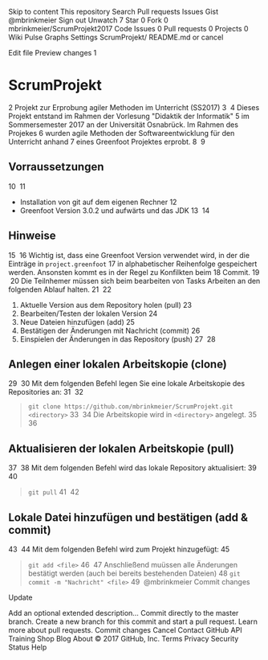 Skip to content
This repository
Search
Pull requests
Issues
Gist
 @mbrinkmeier
 Sign out
 Unwatch 7
  Star 0
  Fork 0 mbrinkmeier/ScrumProjekt2017
 Code  Issues 0  Pull requests 0  Projects 0  Wiki  Pulse  Graphs  Settings
ScrumProjekt/ 
README.md
   or cancel
    
 Edit file    Preview changes
1
# ScrumProjekt
2
Projekt zur Erprobung agiler Methoden im Unterricht (SS2017)
3
​
4
Dieses Projekt entstand im Rahmen der Vorlesung "Didaktik der Informatik"
5
im Sommersemester 2017 an der Universität Osnabrück. Im Rahmen des Projekes
6
wurden agile Methoden der Softwareentwicklung für den Unterricht anhand
7
eines Greenfoot Projektes erprobt.
8
​
9
## Vorraussetzungen
10
​
11
- Installation von git auf dem eigenen Rechner
12
- Greenfoot Version 3.0.2 und aufwärts und das JDK
13
​
14
## Hinweise
15
​
16
Wichtig ist, dass eine Greenfoot Version verwendet wird, in der die Einträge in ```project.greenfoot```
17
in alphabetischer Reihenfolge gespeichert werden. Ansonsten kommt es in der Regel zu Konfilkten beim
18
Commit.
19
​
20
Die Teilnhemer müssen sich beim bearbeiten von Tasks Arbeiten an den folgenden Ablauf halten.
21
​
22
1. Aktuelle Version aus dem Repository holen (pull)
23
2. Bearbeiten/Testen der lokalen Version
24
3. Neue Dateien hinzufügen (add)
25
4. Bestätigen der Änderungen mit Nachricht (commit)
26
5. Einspielen der Änderungen in das Repository (push)
27
​
28
## Anlegen einer lokalen Arbeitskopie (clone)
29
​
30
Mit dem folgenden Befehl legen Sie eine lokale Arbeitskopie des Repositories an:
31
​
32
> ```git clone https://github.com/mbrinkmeier/ScrumProjekt.git <directory>```
33
​
34
Die Arbeitskopie wird in ```<directory>``` angelegt.
35
​
36
## Aktualisieren der lokalen Arbeitskopie (pull)
37
​
38
Mit dem folgenden Befehl wird das lokale Repository aktualisiert:
39
​
40
> ```git pull```
41
​
42
## Lokale Datei hinzufügen und bestätigen (add & commit)
43
​
44
Mit dem folgenden Befehl wird <file> zum Projekt hinzugefügt:
45
> ```git add <file>```
46
​
47
Anschließend muüssen alle Änderungen bestätigt werden (auch bei bereits bestehenden Dateien)
48
> ```git commit -m "Nachricht" <file>```
49
​
@mbrinkmeier
Commit changes

Update 

Add an optional extended description…
  Commit directly to the master branch.
  Create a new branch for this commit and start a pull request. Learn more about pull requests.
Commit changes  Cancel
Contact GitHub API Training Shop Blog About
© 2017 GitHub, Inc. Terms Privacy Security Status Help

